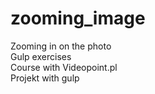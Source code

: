 # zooming_image
Zooming in on the photo<br/>
Gulp exercises<br/>
Course with Videopoint.pl<br/>
Projekt with gulp
